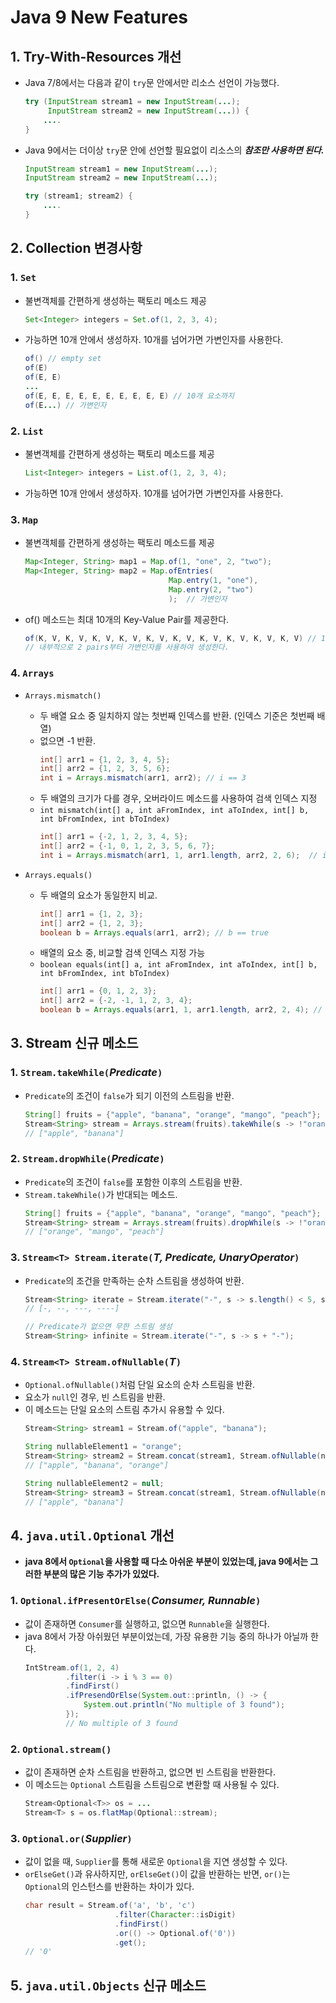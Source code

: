 # **Java 9 New Features**
## **1. Try-With-Resources 개선**
- Java 7/8에서는 다음과 같이 `try`문 안에서만 리소스 선언이 가능했다.
    ~~~java
    try (InputStream stream1 = new InputStream(...);
         InputStream stream2 = new InputStream(...)) {
        ....
    }
    ~~~
- Java 9에서는 더이상 `try`문 안에 선언할 필요없이 리소스의 ***참조만 사용하면 된다.***
    ~~~java
    InputStream stream1 = new InputStream(...);
    InputStream stream2 = new InputStream(...);

    try (stream1; stream2) {
        ....
    }
    ~~~
## **2. Collection 변경사항**
### 1. `Set`
- 불변객체를 간편하게 생성하는 팩토리 메소드 제공
    ~~~java
    Set<Integer> integers = Set.of(1, 2, 3, 4);
    ~~~
- 가능하면 10개 안에서 생성하자. 10개를 넘어가면 가변인자를 사용한다.
    ~~~java
    of() // empty set
    of(E)
    of(E, E)
    ...
    of(E, E, E, E, E, E, E, E, E, E) // 10개 요소까지
    of(E...) // 가변인자
    ~~~
### 2. `List`
- 불변객체를 간편하게 생성하는 팩토리 메소드를 제공
    ~~~java
    List<Integer> integers = List.of(1, 2, 3, 4);
    ~~~
- 가능하면 10개 안에서 생성하자. 10개를 넘어가면 가변인자를 사용한다.
### 3. `Map`
- 불변객체를 간편하게 생성하는 팩토리 메소드를 제공
    ~~~java
    Map<Integer, String> map1 = Map.of(1, "one", 2, "two");
    Map<Integer, String> map2 = Map.ofEntries(
                                    Map.entry(1, "one"),
                                    Map.entry(2, "two")
                                    );  // 가변인자
    ~~~
- of() 메소드는 최대 10개의 Key-Value Pair를 제공한다.
    ~~~java
    of(K, V, K, V, K, V, K, V, K, V, K, V, K, V, K, V, K, V, K, V) // 10 pairs
    // 내부적으로 2 pairs부터 가변인자를 사용하여 생성한다.
    ~~~
### 4. `Arrays`
- `Arrays.mismatch()`
  - 두 배열 요소 중 일치하지 않는 첫번째 인덱스를 반환. (인덱스 기준은 첫번째 배열)
  - 없으면 -1 반환.
    ~~~java
    int[] arr1 = {1, 2, 3, 4, 5};
    int[] arr2 = {1, 2, 3, 5, 6};
    int i = Arrays.mismatch(arr1, arr2); // i == 3
    ~~~
  - 두 배열의 크기가 다를 경우, 오버라이드 메소드를 사용하여 검색 인덱스 지정
  - `int mismatch(int[] a, int aFromIndex, int aToIndex, int[] b, int bFromIndex, int bToIndex)`
    ~~~java
    int[] arr1 = {-2, 1, 2, 3, 4, 5};
    int[] arr2 = {-1, 0, 1, 2, 3, 5, 6, 7};
    int i = Arrays.mismatch(arr1, 1, arr1.length, arr2, 2, 6);  // i == 4
    ~~~
  
- `Arrays.equals()`
  - 두 배열의 요소가 동일한지 비교.
    ~~~java
    int[] arr1 = {1, 2, 3};
    int[] arr2 = {1, 2, 3};
    boolean b = Arrays.equals(arr1, arr2); // b == true
    ~~~
  - 배열의 요소 중, 비교할 검색 인덱스 지정 가능
  - `boolean equals(int[] a, int aFromIndex, int aToIndex, int[] b, int bFromIndex, int bToIndex)`
    ~~~java
    int[] arr1 = {0, 1, 2, 3};
    int[] arr2 = {-2, -1, 1, 2, 3, 4};
    boolean b = Arrays.equals(arr1, 1, arr1.length, arr2, 2, 4); // b == true
    ~~~

## **3. Stream 신규 메소드**
### 1. `Stream.takeWhile(`*Predicate*`)`
- `Predicate`의 조건이 `false`가 되기 이전의 스트림을 반환.
    ~~~java
    String[] fruits = {"apple", "banana", "orange", "mango", "peach"};
    Stream<String> stream = Arrays.stream(fruits).takeWhile(s -> !"orange".equals(s));
    // ["apple", "banana"]
    ~~~

### 2. `Stream.dropWhile(`*Predicate*`)`
- `Predicate`의 조건이 `false`를 포함한 이후의 스트림을 반환.
- `Stream.takeWhile()`가 반대되는 메소드.
    ~~~java
    String[] fruits = {"apple", "banana", "orange", "mango", "peach"};
    Stream<String> stream = Arrays.stream(fruits).dropWhile(s -> !"orange".equals(s));
    // ["orange", "mango", "peach"]
    ~~~

### 3. `Stream<T> Stream.iterate(`*T, Predicate, UnaryOperator*`)`
- `Predicate`의 조건을 만족하는 순차 스트림을 생성하여 반환.
    ~~~java
    Stream<String> iterate = Stream.iterate("-", s -> s.length() < 5, s -> s+ "-");
    // [-, --, ---, ----]
    
    // Predicate가 없으면 무한 스트림 생성
    Stream<String> infinite = Stream.iterate("-", s -> s + "-");
    ~~~

### 4. `Stream<T> Stream.ofNullable(`*T*`)`
- `Optional.ofNullable()`처럼 단일 요소의 순차 스트림을 반환.
- 요소가 `null`인 경우, 빈 스트림을 반환.
- 이 메소드는 단일 요소의 스트림 추가시 유용할 수 있다.
    ~~~java
    Stream<String> stream1 = Stream.of("apple", "banana");

    String nullableElement1 = "orange";
    Stream<String> stream2 = Stream.concat(stream1, Stream.ofNullable(nullableElement1));
    // ["apple", "banana", "orange"]

    String nullableElement2 = null;
    Stream<String> stream3 = Stream.concat(stream1, Stream.ofNullable(nullableElement2));
    // ["apple", "banana"]
    ~~~

## **4. `java.util.Optional` 개선**
- **java 8에서 `Optional`을 사용할 때 다소 아쉬운 부분이 있었는데, java 9에서는 그러한 부분의 많은 기능 추가가 있었다.**

### 1. `Optional.ifPresentOrElse(`*Consumer, Runnable*`)`
- 값이 존재하면 `Consumer`를 실행하고, 없으면 `Runnable`을 실행한다.
- java 8에서 가장 아쉬웠던 부분이었는데, 가장 유용한 기능 중의 하나가 아닐까 한다.
    ~~~java
    IntStream.of(1, 2, 4)
             .filter(i -> i % 3 == 0)
             .findFirst()
             .ifPresendOrElse(System.out::println, () -> {
                 System.out.println("No multiple of 3 found");
             });
             // No multiple of 3 found
    ~~~

### 2. `Optional.stream()`
- 값이 존재하면 순차 스트림을 반환하고, 없으면 빈 스트림을 반환한다.
- 이 메소드는 `Optional` 스트림을 스트림으로 변환할 때 사용될 수 있다.
    ~~~java
    Stream<Optional<T>> os = ...
    Stream<T> s = os.flatMap(Optional::stream);
    ~~~

### 3. `Optional.or(`*Supplier*`)`
- 값이 없을 때, `Supplier`를 통해 새로운 `Optional`을 지연 생성할 수 있다.
- `orElseGet()`과 유사하지만, `orElseGet()`이 값을 반환하는 반면, `or()`는 `Optional`의 인스턴스를 반환하는 차이가 있다.
    ~~~java
    char result = Stream.of('a', 'b', 'c')
                        .filter(Character::isDigit)
                        .findFirst()
                        .or(() -> Optional.of('0'))
                        .get();
    // '0'
    ~~~

## **5. `java.util.Objects` 신규 메소드**
